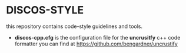 # DISCOS-STYLE

this repository contains code-style guidelines and tools. 

* **discos-cpp.cfg** is the configuration file for the **uncrusitfy** c++ code
  formatter you can find at https://github.com/bengardner/uncrustify


